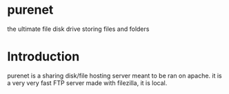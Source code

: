 # purenet
the ultimate file disk drive storing files and folders
# Introduction
purenet is a sharing disk/file hosting server meant to be ran on apache. it is a very very fast FTP server made with filezilla, it is local.
